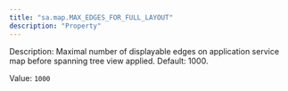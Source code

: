 ```yaml
---
title: "sa.map.MAX_EDGES_FOR_FULL_LAYOUT"
description: "Property"
---
```


Description: Maximal number of displayable edges on application service map before spanning tree view applied. 
Default: 1000.

Value: `1000`